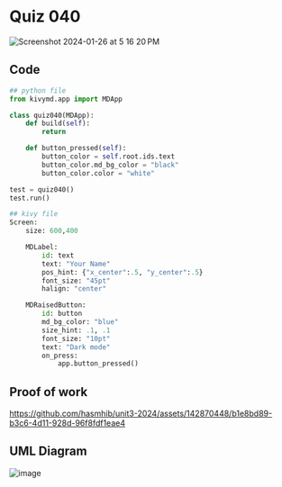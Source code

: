 # Quiz 040
<img width="max" alt="Screenshot 2024-01-26 at 5 16 20 PM" src="https://github.com/hasmhib/unit3-2024/assets/142870448/41552c0c-0b03-463a-9cb6-3eac4bfe36e5">

## Code

```py
## python file
from kivymd.app import MDApp

class quiz040(MDApp):
    def build(self):
        return

    def button_pressed(self):
        button_color = self.root.ids.text
        button_color.md_bg_color = "black"
        button_color.color = "white"

test = quiz040()
test.run()

## kivy file
Screen:
    size: 600,400

    MDLabel:
        id: text
        text: "Your Name"
        pos_hint: {"x_center":.5, "y_center":.5}
        font_size: "45pt"
        halign: "center"

    MDRaisedButton:
        id: button
        md_bg_color: "blue"
        size_hint: .1, .1
        font_size: "10pt"
        text: "Dark mode"
        on_press:
            app.button_pressed()

```

## Proof of work
https://github.com/hasmhib/unit3-2024/assets/142870448/b1e8bd89-b3c6-4d11-928d-96f8fdf1eae4

## UML Diagram
![image](https://github.com/hasmhib/unit3-2024/assets/142870448/7a250947-85be-487d-8937-8983e7eb36ae)

